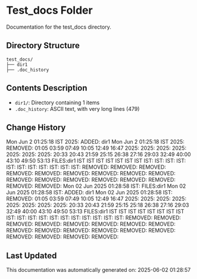 <!-- filepath: /home/michaelnewham/Projects/create_python_project/test_docs/aboutthisfolder.md -->
# Test_docs Folder

Documentation for the test_docs directory.

## Directory Structure

```
test_docs/
├── dir1
├── .doc_history
```

## Contents Description

- `dir1/`: Directory containing 1 items
- `.doc_history`: ASCII text, with very long lines (479)

## Change History

Mon Jun  2 01:25:18 IST 2025: ADDED: dir1 
Mon Jun  2 01:25:18 IST 2025: REMOVED:                  01:05 03:59 07:49 10:05 12:49 16:47 2025: 2025: 2025: 2025: 2025: 2025: 2025: 20:33 20:43 21:59 25:15 26:38 27:16 29:03 32:49 40:00 43:10 49:50 53:13 FILES:dir1 IST IST IST IST IST IST IST IST: IST: IST: IST: IST: IST: IST: IST: IST: IST: IST: REMOVED: REMOVED: REMOVED: REMOVED: REMOVED: REMOVED: REMOVED: REMOVED: REMOVED: REMOVED: REMOVED: REMOVED: REMOVED: REMOVED: REMOVED: REMOVED: REMOVED: 
Mon 02 Jun 2025 01:28:58 IST: FILES:dir1
Mon 02 Jun 2025 01:28:58 IST: ADDED: dir1 
Mon 02 Jun 2025 01:28:58 IST: REMOVED:                   01:05 03:59 07:49 10:05 12:49 16:47 2025: 2025: 2025: 2025: 2025: 2025: 2025: 2025: 20:33 20:43 21:59 25:15 25:18 26:38 27:16 29:03 32:49 40:00 43:10 49:50 53:13 FILES:dir1 IST IST IST IST IST IST IST IST IST: IST: IST: IST: IST: IST: IST: IST: IST: IST: IST: REMOVED: REMOVED: REMOVED: REMOVED: REMOVED: REMOVED: REMOVED: REMOVED: REMOVED: REMOVED: REMOVED: REMOVED: REMOVED: REMOVED: REMOVED: REMOVED: REMOVED: REMOVED: 

## Last Updated

This documentation was automatically generated on: 2025-06-02 01:28:57
